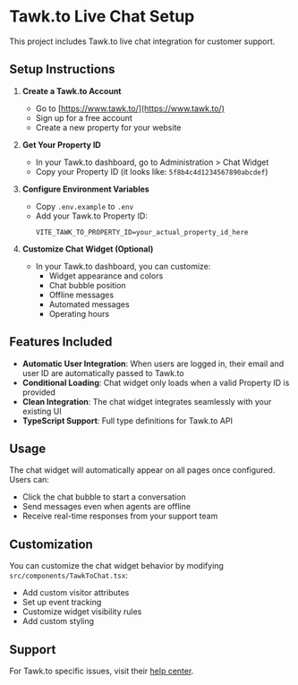 # Tawk.to Live Chat Setup

This project includes Tawk.to live chat integration for customer support.

## Setup Instructions

1. **Create a Tawk.to Account**
   - Go to [https://www.tawk.to/](https://www.tawk.to/)
   - Sign up for a free account
   - Create a new property for your website

2. **Get Your Property ID**
   - In your Tawk.to dashboard, go to Administration > Chat Widget
   - Copy your Property ID (it looks like: `5f8b4c4d1234567890abcdef`)

3. **Configure Environment Variables**
   - Copy `.env.example` to `.env`
   - Add your Tawk.to Property ID:
     ```
     VITE_TAWK_TO_PROPERTY_ID=your_actual_property_id_here
     ```

4. **Customize Chat Widget (Optional)**
   - In your Tawk.to dashboard, you can customize:
     - Widget appearance and colors
     - Chat bubble position
     - Offline messages
     - Automated messages
     - Operating hours

## Features Included

- **Automatic User Integration**: When users are logged in, their email and user ID are automatically passed to Tawk.to
- **Conditional Loading**: Chat widget only loads when a valid Property ID is provided
- **Clean Integration**: The chat widget integrates seamlessly with your existing UI
- **TypeScript Support**: Full type definitions for Tawk.to API

## Usage

The chat widget will automatically appear on all pages once configured. Users can:
- Click the chat bubble to start a conversation
- Send messages even when agents are offline
- Receive real-time responses from your support team

## Customization

You can customize the chat widget behavior by modifying `src/components/TawkToChat.tsx`:

- Add custom visitor attributes
- Set up event tracking
- Customize widget visibility rules
- Add custom styling

## Support

For Tawk.to specific issues, visit their [help center](https://help.tawk.to/).